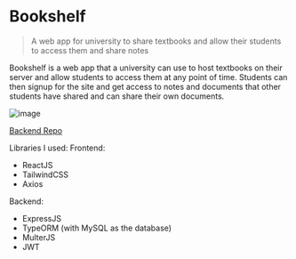 # Bookshelf
> A web app for university to share textbooks and allow their students to access them and share notes

Bookshelf is a web app that a university can use to host textbooks on their server and allow students to access them at any point of time. Students can then signup for the site and get access to notes and documents that other students have shared and can share their own documents.

![image](https://github.com/Junos16/bookshelf-frontend/assets/93246181/08a53d50-3413-466d-a97f-c65cfee4772c)

[Backend Repo](https://github.com/Junos16/bookshelf-backend)

Libraries I used:
Frontend:
  - ReactJS
  - TailwindCSS
  - Axios

Backend:
  - ExpressJS
  - TypeORM (with MySQL as the database)
  - MulterJS
  - JWT
